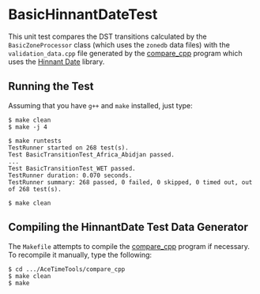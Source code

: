 # BasicHinnantDateTest

This unit test compares the DST transitions calculated by the
`BasicZoneProcessor` class (which uses the `zonedb` data files) with the
`validation_data.cpp` file generated by the
[compare_cpp](https://github.com/bxparks/AceTimeTools/tree/master/compare_cpp)
program which uses the [Hinnant Date](https://github.com/HowardHinnant/date)
library.

## Running the Test

Assuming that you have `g++` and `make` installed, just type:
```
$ make clean
$ make -j 4

$ make runtests
TestRunner started on 268 test(s).
Test BasicTransitionTest_Africa_Abidjan passed.
...
Test BasicTransitionTest_WET passed.
TestRunner duration: 0.070 seconds.
TestRunner summary: 268 passed, 0 failed, 0 skipped, 0 timed out, out of 268 test(s).

$ make clean
```

## Compiling the HinnantDate Test Data Generator

The `Makefile` attempts to compile the
[compare_cpp](https://github.com/bxparks/AceTimeTools/tree/master/compare_cpp)
program if necessary. To recompile it manually, type the following:

```
$ cd .../AceTimeTools/compare_cpp
$ make clean
$ make
```
